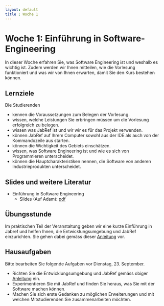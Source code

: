 ```yaml
---
layout: default
title : Woche 1
---
```


# Woche 1: Einführung in Software-Engineering

In dieser Woche erfahren Sie, was Software Engineering ist und weshalb es wichtig ist. 
Zudem werden wir Ihnen mitteilen, wie die Vorlesung funktioniert und was wir von Ihnen erwarten, damit Sie den Kurs bestehen können. 

## Lernziele 

Die Studierenden

* kennen die Voraussetzungen zum Belegen der Vorlesung.
* wissen, welche Leistungen Sie erbringen müssen um die Vorlesung erfolgreich zu belegen.
* wissen was JabRef ist und wir wir es für das Projekt verwenden. 
* können JabRef auf Ihrem Computer sowohl aus der IDE als auch von der Kommandozeile aus starten. 
* können die Wichtigkeit des Gebiets einschätzen.
* wissen, was Software Engineering ist und wie es sich von Programmieren unterscheidet.
* können die Hauptcharakteristiken nennen, die Software von anderen Industrieprodukten unterscheidet.


## Slides und weitere Literatur

* Einführung in Software Engineering
    * Slides (Auf Adam): [pdf](https://adam.unibas.ch/go/file/2090652/download)


## Übungsstunde

 Im praktischen Teil der Veranstaltung geben wir eine kurze Einführung in 
 Jabref und helfen Ihnen, die Entwicklungsumgebung und JabRef einzurichten. Sie gehen dabei gemäss dieser [Anleitung](../exercises/jabref-setup) vor. 


## Hausaufgaben

Bitte bearbeiten Sie folgende Aufgaben vor Dienstag, 23. September. 

* Richten Sie die Entwicklungsumgebung und JabRef gemäss obiger [Anleitung](../exercises/jabref-setup) ein. 
* Experimentieren Sie mit JabRef und finden Sie heraus, was Sie mit der Software machen können. 
* Machen Sie sich erste Gedanken zu möglichen Erweiterungen und mit welchen Mitstudierenden Sie zusammenarbeiten möchten.



